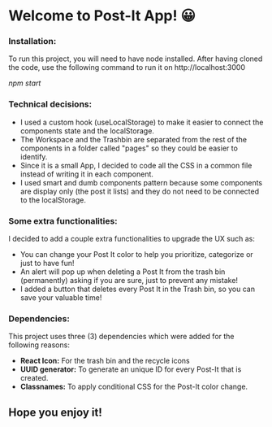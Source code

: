 # Welcome to Post-It App! :grinning:


### Installation:

To run this project, you will need to have node installed. After having cloned the code, use the following command to run it on http://localhost:3000

*npm start*


### Technical decisions:

- I used a custom hook (useLocalStorage) to make it easier to connect the components state and the localStorage.
- The Workspace and the Trashbin are separated from the rest of the components in a folder called "pages" so they could be easier to identify.
- Since it is a small App, I decided to code all the CSS in a common file instead of writing it in each component.
- I used smart and dumb components pattern because some components are display only (the post it lists) and they do not need to be connected to the localStorage.


### Some extra functionalities:

I decided to add a couple extra functionalities to upgrade the UX such as:
- You can change your Post It color to help you prioritize, categorize or just to have fun!
- An alert will pop up when deleting a Post It from the trash bin (permanently) asking if you are sure, just to prevent any mistake!
- I added a button that deletes every Post It in the Trash bin, so you can save your valuable time!

### Dependencies:

This project uses three (3) dependencies which were added for the following reasons:
- **React Icon:** For the trash bin and the recycle icons
- **UUID generator:** To generate an unique ID for every Post-It that is created.
- **Classnames:** To apply conditional CSS for the Post-It color change.


## Hope you enjoy it!
